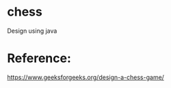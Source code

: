 # chess
Design using java







Reference:
============
https://www.geeksforgeeks.org/design-a-chess-game/

